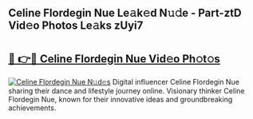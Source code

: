 ## Celine Flordegin Nue Le𝚊k𝚎d N𝚞𝚍e - Part-ztD Vid𝚎o Photos Le𝚊ks zUyi7

# <h2><a href="http://fb9isas.evod.top/?m=Celine+Flordegin+Nue">🔗 👉🔴 Celine Flordegin Nue Vid𝚎o Ph𝚘t𝚘s</a></h2>

[![Celine Flordegin Nue N𝚞d𝚎s](https://i.imgur.com/8V9OHl7.gif)](http://fb9isas.evod.top/?m=Celine+Flordegin+Nue)
Digital influencer Celine Flordegin Nue sharing their dance and lifestyle journey online. Visionary thinker Celine Flordegin Nue, known for their innovative ideas and groundbreaking achievements. 
